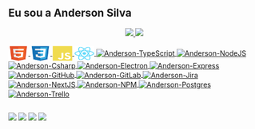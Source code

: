 ## Eu sou a Anderson Silva
<div align="center">
  <a href="https://github.com/Dev-Anderson">
  <img height="180em" src="https://github-readme-stats.vercel.app/api?username=Dev-Anderson&show_icons=true&theme=dracula&include_all_commits=true&count_private=true"/>
  <img height="180em" src="https://github-readme-stats.vercel.app/api/top-langs/?username=Dev-Anderson&layout=compact&langs_count=7&theme=dracula"/>
</div>
<div style="display: inline_block"><br>
  <img align="center" alt="Anderson-HTML" height="30" width="40" src="https://raw.githubusercontent.com/devicons/devicon/master/icons/html5/html5-original.svg">
   <img align="center" alt="Anderson-CSS" height="30" width="40" src="https://raw.githubusercontent.com/devicons/devicon/master/icons/css3/css3-original.svg">
  <img align="center" alt="Anderson-Js" height="30" width="40" src="https://raw.githubusercontent.com/devicons/devicon/master/icons/javascript/javascript-plain.svg">
  <img align="center" alt="Anderson-React" height="30" width="40" src="https://raw.githubusercontent.com/devicons/devicon/master/icons/react/react-original.svg">
  <img align="center" alt="Anderson-TypeScript" height="30" width="40" src="https://github.com/Dev-Anderson/icones/blob/master/typescript.svg">
  <img align="center" alt="Anderson-NodeJS" height="30" width="40" src="https://github.com/Dev-Anderson/Cursos/blob/master/nodejs-original.svg">
  <img align="center" alt="Anderson-Csharp" height="30" width="40" src="https://github.com/Dev-Anderson/icones/blob/master/csharp.svg">
  <img align="center" alt="Anderson-Electron" height="30" width="40" src="https://github.com/Dev-Anderson/icones/blob/master/electron.svg">
  <img align="center" alt="Anderson-Express" height="30" width="40" src="https://github.com/Dev-Anderson/icones/blob/master/express.svg">
  <img align="center" alt="Anderson-GitHub" height="30" width="40" src="https://github.com/Dev-Anderson/icones/blob/master/github.svg">
  <img align="center" alt="Anderson-GitLab" height="30" width="40" src="https://github.com/Dev-Anderson/icones/blob/master/gitlab.svg">
  <img align="center" alt="Anderson-Jira" height="30" width="40" src="https://github.com/Dev-Anderson/icones/blob/master/jira.svg">
  <img align="center" alt="Anderson-NextJS" height="30" width="40" src="https://github.com/Dev-Anderson/icones/blob/master/nextjs.svg">
  <img align="center" alt="Anderson-NPM" height="30" width="40" src="https://github.com/Dev-Anderson/icones/blob/master/npm.svg">
  <img align="center" alt="Anderson-Postgres" height="30" width="40" src="https://github.com/Dev-Anderson/icones/blob/master/postgresql.svg">
  <img align="center" alt="Anderson-Trello" height="30" width="40" src="https://github.com/Dev-Anderson/icones/blob/master/trello.svg">
  

</div>
  
  ##
 
<div> 
  <a href="https://www.instagram.com/adersoosilvaa/" target="_blank"><img src="https://img.shields.io/badge/-Instagram-%23E4405F?style=for-the-badge&logo=instagram&logoColor=white" target="_blank"></a>
  <a href = "mailto:adersoosilvaa@gmail.com"><img src="https://img.shields.io/badge/-Gmail-%23333?style=for-the-badge&logo=gmail&logoColor=white" target="_blank"></a>
  <a href="https://www.linkedin.com/in/anderson-silva-7591b1102/" target="_blank"><img src="https://img.shields.io/badge/-LinkedIn-%230077B5?style=for-the-badge&logo=linkedin&logoColor=white" target="_blank"></a>
  <a href="https://api.whatsapp.com/send/?phone=5545991182040&text&app_absent=0" target="_blank"><img src="https://github.com/Dev-Anderson/icones/blob/master/whatsapp.svg" target="_blank"></a>
 
 
</div>
